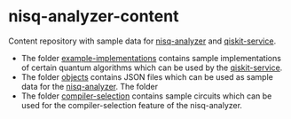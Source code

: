 # nisq-analyzer-content

Content repository with sample data for [nisq-analyzer](https://github.com/UST-QuAntiL/nisq-analyzer/) and [qiskit-service](https://github.com/UST-QuAntiL/qiskit-service/).

+ The folder [example-implementations](/example-implementations) contains sample implementations of certain quantum algorithms which can be used by the [qiskit-service](https://github.com/UST-QuAntiL/qiskit-service/).  
+ The folder [objects](/objects) contains JSON files which can be used as sample data for the [nisq-analyzer](https://github.com/UST-QuAntiL/nisq-analyzer/).
The folder 
+ The folder [compiler-selection](/compiler-selection) contains sample circuits which can be used for the compiler-selection feature of the nisq-analyzer.
